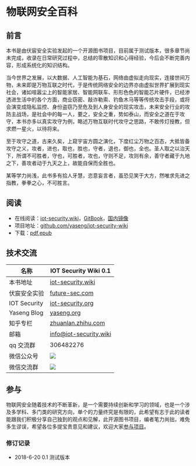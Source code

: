 # 物联网安全百科
## 前言
本书是由伏宸安全实验发起的一个开源图书项目，目前属于测试版本，很多章节尚未完成，收录在日常研究过程中，总结的零散知识和心得经验，今后会不断完善内容，形成系统化的知识结构。

当今世界之发展，以大数据、人工智能为基石，网络由虚拟走向现实，连接世间万物，未来即是万物互联之时代，于是传统网络安全的边界亦由虚拟世界扩展到现实社会，诸如喧嚣尘上的智能家居、智能网联车、形形色色的智能芯片硬件，已经渗透进生活中的各个方面，商业窃密、敲诈勒索、钓鱼木马等等传统攻击手段，或将会演变成隐私监控、身份盗窃乃至危及到人身安全的现实攻击，未来安全行业的攻防主战场，是社会中的每一人，要之，安全之重，势如泰山，而安全之道在于攻守，本书亦多以真实攻守为例，略述万物互联时代攻守之思路，不敢传灯授教，但求燃一星火，以待将来。

至于攻守之道，古来久矣，上窥宇宙方圆之演化，下度红尘万物之百态，大抵皆备攻守之义，攻者，进也，取也，胜也，守者，退也，御也，全也。圣人取之以治天下，所谓不可胜者，守也，可胜者，攻也，守则不足，攻则有余，善守者藏于九地之下，善攻者动于九天之上，故能自保而全胜也。

某等学力尚浅，此书多有拾人牙慧，恣意妄言者，虽恐见笑于大方，然唯求先进之指教，拳拳之心，不可胜言。


## 阅读

 * 在线阅读：[iot-security.wiki](https://iot-security.wiki)，[GitBook]()，[国内镜像]()
 * 项目地址：[github.com/yaseng/iot-security-wiki](https://github.com/yaseng/iot-security-wiki)
 * 下载：[pdf](),[epub]()

 
## 技术交流

| 名称|  IOT Security Wiki 0.1| 
|--------- | ------------- |
|本书地址 |  [iot-security.wiki](https://iot-security.wiki)| 
|伏宸安全实验 |  [future-sec.com](https://future-sec.com)|
|IOT Security |   [iot-security.org](https://iot-security.org)|
| Yaseng Blog | [yaseng.org](https://www.yaseng.org)| 
| 知乎专栏|  [zhuanlan.zhihu.com](https://zhuanlan.zhihu.com/future-sec) | 
| 邮箱 | info@iot-security.wiki |
| qq 交流群|  306482276 |
| 微信公众号| ![](https://img-1253984064.cos.ap-guangzhou.myqcloud.com/future-sec-qrcode.jpg)|
| 微信交流群| ![](https://img-1253984064.cos.ap-guangzhou.myqcloud.com/wechat7-6.jpg)|

## 参与

物联网安全随着技术的不断革新，是一个需要持续创新和学习的领域，也是一个涉及多学科、多门类的研究方向，单个的力量终究是有限的，此希望有志于此的读者能跟我们积极分享自己独到的观点和见解，此开源图书项目，编者笔力尚拙，难免多生谬误，希望各位多提宝贵意见和建议，欢迎大家[参与项目](https://github.com/yaseng/iot-security-wiki)。

### 修订记录
- 2018-6-20  0.1 测试版本 
